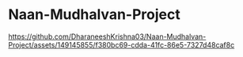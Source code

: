 # Naan-Mudhalvan-Project

https://github.com/DharaneeshKrishna03/Naan-Mudhalvan-Project/assets/149145855/f380bc69-cdda-41fc-86e5-7327d48caf8c

